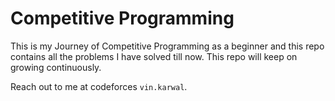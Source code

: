 # Competitive Programming

This is my Journey of Competitive Programming as a beginner and this repo contains all the problems I have solved till now. This repo will keep on growing continuously.

Reach out to me at codeforces `vin.karwal`.
